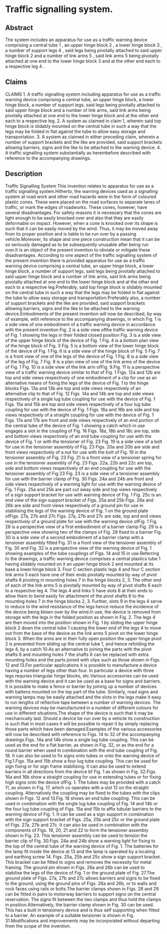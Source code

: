 # Traffic signalling system.

## Abstract
The system includes an apparatus for use as a traffic warning device comprising a central tube 1 , an upper hinge block 2 , a lower hinge block 3 , a number of support legs 4 , said legs being pivotally attached to said upper hinge block 2 and a number of link arms 5 , said link arms 5 being pivotally attached at one end to the lower hinge block 3 and at the other end each to a respective leg 4 .

## Claims
CLAIMS 1. A traffic signalling system including apparatus for use as a traffic warning device comprising a central tube, an upper hinge block, a lower hinge block, a number of support legs, said legs being pivotally attached to said upper hinge block and a number of link arms, said link arms being pivotally attached at one end to the lower hinge block and at the other end each to a respective leg. 2. A system as claimed in claim 1, wherein said top hinge block is slidably mounted on the central tube in such a way that the legs may be folded in flat against the tube to allow easy storage and transportation. 3. A system as claimed in either preceding claim, wherein a number of support brackets and the like are provided, said support brackets allowing barriers, signs and the like to be attached to the warning device. 4. A traffic signalling system substantially as hereinbefore described with reference to the accompanying drawings.

## Description
Traffic Signalling System This invention relates to apparatus for use as a traffic signalling system.Hitherto, the warning devices used as a signalling system at road work and other road hazards were in the form of coloured plastic cones. These were placed on the road surfaces to separate lanes of traffic, or mark the edges of roadworks. These cones, however, have several disadvantages. For safety reasons it is necessary that the cones are light enough to be easily knocked over and also that they are easily deformable on impact. However, when a cone is knocked over its shape is such that it can be easily moved by the wind. Thus, it may be moved away from its proper position and is liable to be run over by a passing vehicle.Moreover, its shape and one piece construction mean that it can be so seriously damaged as to be subsequently unusable after being run over.It is an object of the present invention to obviate or mitigate these disadvantages. According to one aspect of the traffic signalling system of the present invention there is provided apparatus for use as a traffic warning device comprising a central tube, an upper hinge block, a lower hinge block, a number of support legs, said legs being pivotally attached to said upper hinge block and a number of link arms, said link arms being pivotally attached at one end to the lower hinge block and at the other end each to a respective leg.Preferably, said top hinge block is slidably mounted on the central tube in such a way that the legs may be folded in flat against the tube to allow easy storage and transportation.Preferably also, a number of support brackets and the like are provided, said support brackets allowing barriers, signs and the like to be attached to the warning device.Embodiments of the present invention will now be described, by way of example, with reference to the accompanying drawings, in which Fig. 1 is a side view of one embodiment of a traffic warning device in accordance with the present invention Fig. 2 is a side view ofthe traffic warning device of Fig. 1 showing the legs in their folded closed position Fig. 3 is a side view of the upper hinge block of the device of Fig. 1 Fig. 4 is a bottom plan view of the hinge block of Fig. 3 Fig. 5 is a bottom view of the lower hinge block of the device of Fig. 1 Fig. 6 is a side view of the hinge block of Fig. 5 Fig. 7 is a front view of one of the legs of the device of Fig. 1 Fig. 8 is a side view of the leg of Fig. 7 Fig. 9 is a plan view of one of the link arms of the device of Fig. 1 Fig. 10 is a side view of the link arm ofFig. 9.Fig. 11 is a perspective view of a traffic warning device similar to that of Fig. 1 Figs. 12a and 12b are top and side views respectively of one embodiment of a clip for use as an alternative means of fixing the legs of the device of Fig. 1 to the hinge blocks Figs. 13a and 13b are top and side views respectively of an alternative clip to that of Fig. 12 Figs. 14a and 14b are top and side views respectively of a single lug tube coupling for use with the device of Fig. 1 Figs. 15a and 15b are top and side views respectively of a four lug tube coupling for use with the device of Fig. 1 Figs. 16a and 16b are side and top views respectively of a straight coupling for use with the device of Fig. 1 Figs. 17a and 17b are front and side views respectively of an end portion of the central tube of the device of Fig. 1 showing a catch which in use engages a slot in the coupling of Fig. 16 Figs. 18a, 18b and 18c are top, side and bottom views respectively of an end tube coupling for use with the device of Fig. 1 or with the tensioner of Fig. 23 Fig. 19 is a side view of a bolt for use in the tensioner assembly of Fig. 23 Figs. 20a and 20b are side and front views respectively of a nut for use with the bolt of Fig. 19 in the tensioner assembly of Fig. 23 Fig. 21 is a front view of a tensioner spring for use in the tensioner assembly of Fig. 23 Figs. 22a, 22b and 22c are top, side and bottom views respectively of an end coupling for use with the tensioner assembly of Fig 23 Fig. 23 is a side view of a tensioner assembly for use with the barrier clamp of Fig. 30 Figs. 24a and 24b are front and side views respectively of a warning light for use with the warning device of Fig. 1 Figs. 25a and 25b are part cut away side and top views respectively of a sign support bracket for use with warning device of Fig. 1 Fig. 25c is an end view of the sign support bracket of Figs. 25a and 25b Figs. 26a and 26b are side and front views respectively of a ground pin for use in stabilising the legs of the warning device of Fig. 1 on the ground plate ofFigs. 27a, 27b and 27c Figs. 27a, 27b and 27c are side, top and end views respectively of a ground plate for use with the warning device ofFig. 1 Fig. 28 is a perspective view of a first embodiment of a barrier clamp Fig. 29 is a perspective view showing two of the clamps of Fig. 28 fixed to a barrier Fig. 30 is a side view of a second embodiment of a barrier clamp with a tensioner assembly fitted Fig. 31 is a front view of the tensioner assembly of Fig. 30 and Fig. 32 is a perspective view of the warning device of Fig. 1 showing examples of the tube couplings of Figs. 14 and 15 in use.Referring to the drawings, a traffic warning device comprises a central plastics tube 1 having slidably mounted on it an upper hinge block 2 and mounted at its base a lower.hinge block 3. Four C section plastic legs 4 and four C section link arms 5 each have one of their ends pivotally mounted by way of pivot shafts 6 pivoting in mounting holes 7 in the hinge blocks 2, 3. The other end of each of the link arms 5 is pivotally mounted by way of pivot shafts 6 each to a respective leg 4. The legs 4 and links 5 have slots 8 at their ends to allow them to bend easily for attachment of the pivot shafts 6 to the mounting holes 7 in the hinge blocks 2, 3. Further, slots 9 in the legs 4 serve to reduce to the wind resistance of the legs hence reduce the incidence of the device being blown over by the wind.In use, the device is removed from storage with the legs in the folded position as shown in Fig. 2. The legs 4 are then moved into the position shown in Fig. 1 by sliding the upper hinge block 2 down the central tube 1 causing the lower end of the legs 4 to move out from the base of the device as the link arms 5 pivot on the lower hinge block 3. When the arms are in their fully open position the upper hinge pivot 2 is prevented from sliding up the central tube 1, and hence refolding the legs 4, by a catch 10.As an alternative to joining the parts with the pivot shafts 6 and mounting holes 7 the shafts 6 can be replaced with extra mounting holes and the parts joined with clips such as those shown in Figs. 12 and 13.For particular applications it is possible to manufacture a device having a number of legs other than four. In particular a device with three legs requries triangular hinge blocks, etc.Various accessories can be used with the warning device and it can be used as a base for signs and barriers. It is possible to make a fence or barrier by joining up a number of devices with battens mounted on the top part of the tube. Similarly, road signs and warning lamps may be easily attached and the slots in the legs make it easy to run lengths of reflective tape between a number of warning devices. The warning devices may be manufactured in a number of different colours for use in different situations.The shape of the device is such that it may be mechanically laid. Should a device be run over by a vehicle its construction is such that in most cases it will be possible to repair it by simply replacing those parts which have been damaged.Examples of the various accessories will now be described with reference to Figs. 14 to 32 of the accompanying drawings.Figs. 14a and 14b show a single lug tube coupling. This can be used as the end for a flat barrier, as shown in Fig. 32, or as the end for a round barrier when used in combination with the end tube coupling of Fig. 18. It can also be used to fix signs onto tubes or onto the warning device of Fig.1.Figs. 15a and 15b show a four lug tube coupling. This can be used for sign fixing or for sign frame stabilising. It can also be used to extend barriers in all directions from the device bf Fig. 1 as shown in Fig. 32.Figs. 16a and 16b show a straight coupling for use in extending tubes or for fixing high signs onto the device ofFig. 1. The tubes may be provided with a catch 11, as shown in Fig. 17, which co operates with a slot 12 on the straight coupling. Alternatively the coupling may be fixed to the tubes with the clips shown in Figs. 12 and 13.Fig. 18 shows an end tube coupling. This can be used in combination with the single lug tube coupling of Fig. 14 and 14b or the four lug tube coupling of Figs. 15a and 15b to affix tubular barriers to the warning device of Fig. 1. It can be used as a sign support in combination with the sign support bracket of Figs. 25a, 25b and 25c or the ground plate of Figs. 27a, 27b and 27c. It can also be used in combination with the components of Figs. 19, 20, 21 and 22 to form the tensioner assembly shown in Fig. 23. This tensioner assembly can be used to tension the barrier clip of Fig. 30.Figs. 24a and 24b show a warning light for fixing to the top of the central tube of the warning device of Fig. 1. The batteries for the lamp fit inside the device at 13 and the lamp is operated by a locating and earthing screw 14. Figs. 25a, 25b and 25c show a sign support bracket. This bracket can be fitted to signs and removes the necessity for metal framing. The ground pin shown in Figs. 26a and 26b can be used to stabilise the legs of the device of Fig. 1 or the ground plate of Fig. 27.The ground plate of Figs. 27a, 27b and 27c allows barriers and signs to be fixed to the ground, using the ground pins of Figs. 26a and 26b, or to walls and rock faces using rails or bolts.The barrier clamps shown in Figs. 28 and 29 can be fitted in pairs to motorway barriers to support signs on the central reservation. The signs fit between the two clamps and thus hold the clamps in position.Alternatively, the barrier clamp shown in Fig. 30 can be used. This has a built in tensionery device and is thus self supporting when fitted to a barrier. An example of a suitable tensioner is shown in Fig. 31.Modifications and improvements may be incorporated without departing from the scope of the invention.